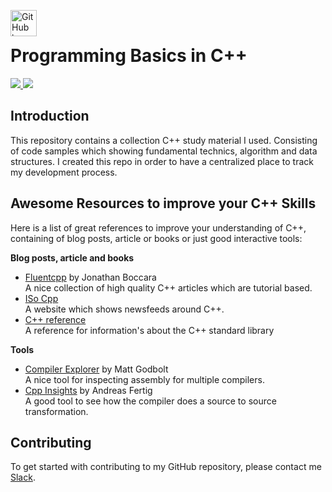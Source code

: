 <img src="https://proxy.duckduckgo.com/iu/?u=https%3A%2F%2Ftse3.mm.bing.net%2Fth%3Fid%3DOIP.ezVfzOR8He-NjWrfEdl3QQHaHa%26pid%3D15.1&f=1" alt="GitHub logo" height="42px" width="42px" align="left"><br>

# Programming Basics in C++
<div>
    <a href="https://github.com/NaPiZip/Tipps-and-tricks">
        <img src="https://img.shields.io/badge/Document%20Version-0.0.1-green.svg"/>
    </a>
    <a href="https://www.microsoft.com">
        <img src="https://img.shields.io/badge/Windows%2010%20x64-10.0.17134%20Build%2017134-blue.svg"/>
    </a>  
</div>

## Introduction
This repository contains a collection C++ study material I used. Consisting of code samples which showing fundamental technics, algorithm and data structures. I created this repo in order to have a centralized place to track my development process.

## Awesome Resources to improve your C++ Skills
Here is a list of great references to improve your understanding of C++, containing of blog posts, article or books or just good interactive tools:

<b>Blog posts, article and books</b>
- [Fluentcpp](https://www.fluentcpp.com/) by Jonathan Boccara<br>
A nice collection of high quality C++ articles which are tutorial based.
- [ISo Cpp](https://isocpp.org/)<br>
A website which shows newsfeeds around C++.
- [C++ reference](http://www.cplusplus.com/reference/)<br>
A reference for information's about the C++ standard library

<b>Tools</b>
- [Compiler Explorer](https://godbolt.org/) by Matt Godbolt<br>
A nice tool for inspecting assembly for multiple compilers.
- [Cpp Insights](https://cppinsights.io/) by Andreas Fertig<br>
A good tool to see how the compiler does a source to source transformation.


## Contributing
To get started with contributing to my GitHub repository, please contact me [Slack](https://join.slack.com/t/napi-friends/shared_invite/enQtNDg3OTg5NDc1NzUxLWU1MWNhNmY3ZTVmY2FkMDM1ODg1MWNlMDIyYTk1OTg4OThhYzgyNDc3ZmE5NzM1ZTM2ZDQwZGI0ZjU2M2JlNDU).
